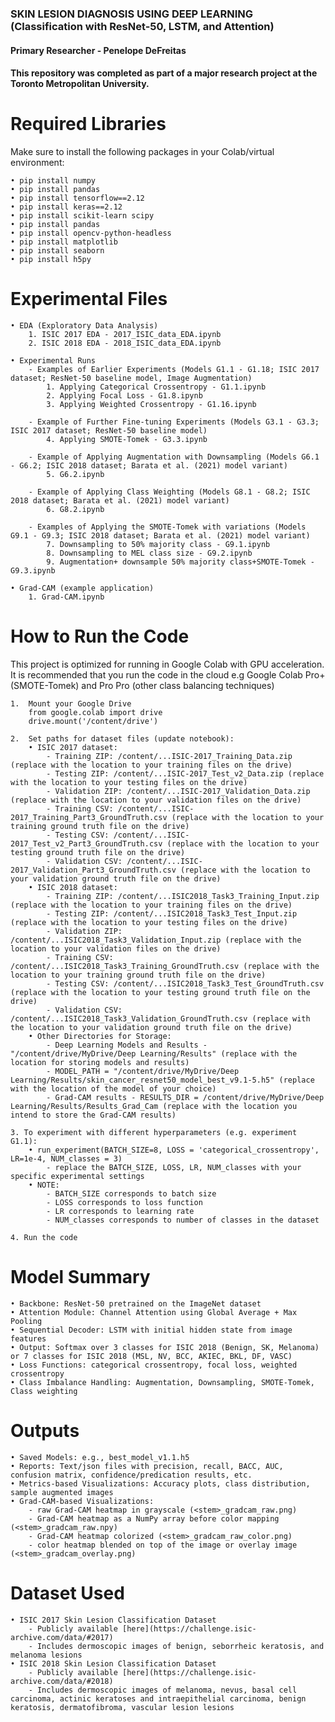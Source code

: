### SKIN LESION DIAGNOSIS USING DEEP LEARNING (Classification with ResNet-50, LSTM, and Attention)
#### Primary Researcher - Penelope DeFreitas 
#### This repository was completed as part of a major research project at the Toronto Metropolitan University.

# Required Libraries
Make sure to install the following packages in your Colab/virtual environment:

	• pip install numpy
	• pip install pandas
    • pip install tensorflow==2.12
    • pip install keras==2.12
    • pip install scikit-learn scipy
    • pip install pandas
    • pip install opencv-python-headless
    • pip install matplotlib
	• pip install seaborn
	• pip install h5py


# Experimental Files
    • EDA (Exploratory Data Analysis)
		1. ISIC 2017 EDA - 2017_ISIC_data_EDA.ipynb
		2. ISIC 2018 EDA - 2018_ISIC_data_EDA.ipynb
		
	• Experimental Runs
		- Examples of Earlier Experiments (Models G1.1 - G1.18; ISIC 2017 dataset; ResNet-50 baseline model, Image Augmentation)
			1. Applying Categorical Crossentropy - G1.1.ipynb
			2. Applying Focal Loss - G1.8.ipynb
			3. Applying Weighted Crossentropy - G1.16.ipynb
			
		- Example of Further Fine-tuning Experiments (Models G3.1 - G3.3; ISIC 2017 dataset; ResNet-50 baseline model)
			4. Applying SMOTE-Tomek - G3.3.ipynb
			
		- Example of Applying Augmentation with Downsampling (Models G6.1 - G6.2; ISIC 2018 dataset; Barata et al. (2021) model variant)
			5. G6.2.ipynb
			
		- Example of Applying Class Weighting (Models G8.1 - G8.2; ISIC 2018 dataset; Barata et al. (2021) model variant)
			6. G8.2.ipynb
			
		- Examples of Applying the SMOTE-Tomek with variations (Models G9.1 - G9.3; ISIC 2018 dataset; Barata et al. (2021) model variant)
			7. Downsampling to 50% majority class - G9.1.ipynb
			8. Downsampling to MEL class size - G9.2.ipynb
			9. Augmentation+ downsample 50% majority class+SMOTE-Tomek - G9.3.ipynb
		
	• Grad-CAM (example application)
		1. Grad-CAM.ipynb

# How to Run the Code
This project is optimized for running in Google Colab with GPU acceleration. It is recommended that you run the code in the cloud e.g Google Colab Pro+ (SMOTE-Tomek) and Pro Pro (other class balancing techniques)
	
    1.	Mount your Google Drive 
        from google.colab import drive
        drive.mount('/content/drive')
        
    2.  Set paths for dataset files (update notebook):
        • ISIC 2017 dataset:
			- Training ZIP: /content/...ISIC-2017_Training_Data.zip (replace with the location to your training files on the drive)
			- Testing ZIP: /content/...ISIC-2017_Test_v2_Data.zip (replace with the location to your testing files on the drive)
			- Validation ZIP: /content/...ISIC-2017_Validation_Data.zip (replace with the location to your validation files on the drive)
			- Training CSV: /content/...ISIC-2017_Training_Part3_GroundTruth.csv (replace with the location to your training ground truth file on the drive)
			- Testing CSV: /content/...ISIC-2017_Test_v2_Part3_GroundTruth.csv (replace with the location to your testing ground truth file on the drive)
			- Validation CSV: /content/...ISIC-2017_Validation_Part3_GroundTruth.csv (replace with the location to your validation ground truth file on the drive)
		• ISIC 2018 dataset:
			- Training ZIP: /content/...ISIC2018_Task3_Training_Input.zip (replace with the location to your training files on the drive)
			- Testing ZIP: /content/...ISIC2018_Task3_Test_Input.zip (replace with the location to your testing files on the drive)
			- Validation ZIP: /content/...ISIC2018_Task3_Validation_Input.zip (replace with the location to your validation files on the drive)
			- Training CSV: /content/...ISIC2018_Task3_Training_GroundTruth.csv (replace with the location to your training ground truth file on the drive)
			- Testing CSV: /content/...ISIC2018_Task3_Test_GroundTruth.csv (replace with the location to your testing ground truth file on the drive)
			- Validation CSV: /content/...ISIC2018_Task3_Validation_GroundTruth.csv (replace with the location to your validation ground truth file on the drive)
		• Other Directories for Storage:
			- Deep Learning Models and Results - "/content/drive/MyDrive/Deep Learning/Results" (replace with the location for storing models and results)
			- MODEL_PATH = "/content/drive/MyDrive/Deep Learning/Results/skin_cancer_resnet50_model_best_v9.1-5.h5" (replace with the location of the model of your choice)
			- Grad-CAM results - RESULTS_DIR = /content/drive/MyDrive/Deep Learning/Results/Results_Grad_Cam (replace with the location you intend to store the Grad-CAM results)

    3. To experiment with different hyperparameters (e.g. experiment G1.1):
        • run_experiment(BATCH_SIZE=8, LOSS = 'categorical_crossentropy', LR=1e-4, NUM_classes = 3)
			- replace the BATCH_SIZE, LOSS, LR, NUM_classes with your specific experimental settings
		• NOTE:
			- BATCH_SIZE corresponds to batch size
			- LOSS corresponds to loss function
			- LR corresponds to learning rate
			- NUM_classes corresponds to number of classes in the dataset

    4. Run the code 

# Model Summary
	• Backbone: ResNet-50 pretrained on the ImageNet dataset
	• Attention Module: Channel Attention using Global Average + Max Pooling
	• Sequential Decoder: LSTM with initial hidden state from image features
	• Output: Softmax over 3 classes for ISIC 2018 (Benign, SK, Melanoma) or 7 classes for ISIC 2018 (MSL, NV, BCC, AKIEC, BKL, DF, VASC)
	• Loss Functions: categorical crossentropy, focal loss, weighted crossentropy
	• Class Imbalance Handling: Augmentation, Downsampling, SMOTE-Tomek, Class weighting

# Outputs
	• Saved Models: e.g., best_model_v1.1.h5
	• Reports: Text/json files with precision, recall, BACC, AUC, confusion matrix, confidence/predication results, etc.
	• Metrics-based Visualizations: Accuracy plots, class distribution, sample augmented images
	• Grad-CAM-based Visualizations:
		- raw Grad-CAM heatmap in grayscale (<stem>_gradcam_raw.png)
		- Grad-CAM heatmap as a NumPy array before color mapping (<stem>_gradcam_raw.npy)
		- Grad-CAM heatmap colorized (<stem>_gradcam_raw_color.png)
		- color heatmap blended on top of the image or overlay image (<stem>_gradcam_overlay.png)
		
# Dataset Used
	• ISIC 2017 Skin Lesion Classification Dataset
		- Publicly available [here](https://challenge.isic-archive.com/data/#2017)
		- Includes dermoscopic images of benign, seborrheic keratosis, and melanoma lesions
	• ISIC 2018 Skin Lesion Classification Dataset
		- Publicly available [here](https://challenge.isic-archive.com/data/#2018)
		- Includes dermoscopic images of melanoma, nevus, basal cell carcinoma, actinic keratoses and intraepithelial carcinoma, benign keratosis, dermatofibroma, vascular lesion lesions
